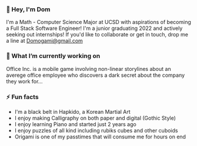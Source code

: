 ### 👋 Hey, I'm Dom
I'm a Math - Computer Science Major at UCSD with aspirations of becoming a Full Stack Software Engineer! I'm a junior graduating 2022 and actively seeking out internships! If you'd like to collaborate or get in touch, drop me a line at Domogami@gmail.com

### 🔭 What I’m currently working on
Office Inc. is a mobile game involving non-linear storylines about an averege office employee who discovers a dark secret about the company they work for...

### ⚡ Fun facts
- I'm a black belt in Hapkido, a Korean Martial Art
- I enjoy making Calligraphy on both paper and digital (Gothic Style)
- I enjoy learning Piano and started just 2 years ago
- I enjoy puzzles of all kind including rubiks cubes and other cuboids
- Origami is one of my passtimes that will consume me for hours on end
